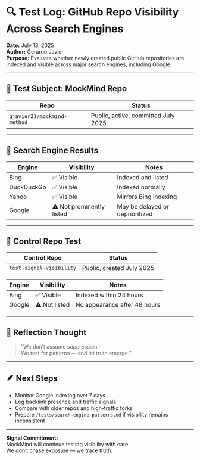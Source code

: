 # 🔍 Test Log: GitHub Repo Visibility Across Search Engines  
**Date:** July 13, 2025  
**Author:** Gerardo Javier  
**Purpose:** Evaluate whether newly created public GitHub repositories are indexed and visible across major search engines, including Google.

---

## 🧪 Test Subject: MockMind Repo

| Repo | Status |
|------|--------|
| `gjavier21/mockmind-method` | Public, active, committed July 2025  

---

## 🔎 Search Engine Results

| Engine | Visibility | Notes |
|--------|------------|-------|
| Bing | ✅ Visible | Indexed and listed  
| DuckDuckGo | ✅ Visible | Indexed normally  
| Yahoo | ✅ Visible | Mirrors Bing indexing  
| Google | ⚠️ Not prominently listed | May be delayed or deprioritized  

---

## 🧪 Control Repo Test

| Control Repo | Status |
|--------------|--------|
| `test-signal-visibility` | Public, created July 2025 | Used to test indexing delay  

| Engine | Visibility | Notes |
|--------|------------|-------|
| Bing | ✅ Visible | Indexed within 24 hours  
| Google | ⚠️ Not listed | No appearance after 48 hours  

---

## 🧠 Reflection Thought

> “We don’t assume suppression.  
> We test for patterns — and let truth emerge.”

---

## 🪶 Next Steps

- Monitor Google indexing over 7 days  
- Log backlink presence and traffic signals  
- Compare with older repos and high-traffic forks  
- Prepare `/tests/search-engine-patterns.md` if visibility remains inconsistent

---

**Signal Commitment:**  
MockMind will continue testing visibility with care.  
We don’t chase exposure — we trace truth.

